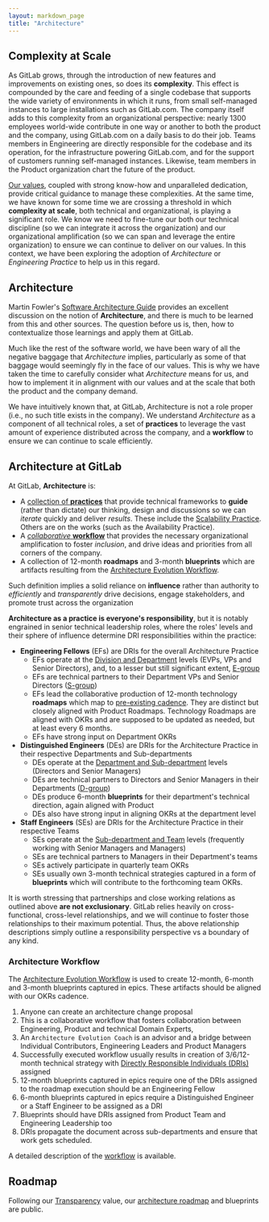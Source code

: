 ```yaml
---
layout: markdown_page
title: "Architecture"
---
```


## Complexity at Scale

As GitLab grows, through the introduction of new features and improvements on existing ones, so does its **complexity**. This effect is compounded by the care and feeding of a single codebase that supports the wide variety of environments in which it runs, from small self-managed instances to large installations such as GitLab.com. The company itself adds to this complexity from an organizational perspective: nearly 1300 employees world-wide contribute in one way or another to both the product and the company, using GitLab.com on a daily basis to do their job. Teams members in Engineering are directly responsible for the codebase and its operation, for the infrastructure powering GitLab.com, and for the support of customers running self-managed instances. Likewise, team members in the Product organization chart the future of the product.

[Our values](/handbook/values/), coupled with strong know-how and unparalleled dedication, provide critical guidance to manage these complexities. At the same time, we have known for some time we are crossing a threshold in which **complexity at scale**, both technical and organizational, is playing a significant role. We know we need to fine-tune our both our technical discipline (so we can integrate it across the organization) and our organizational amplification (so we can span and leverage the entire organization) to ensure we can continue to deliver on our values. In this context, we have been exploring the adoption of *Architecture* or *Engineering Practice* to help us in this regard.

## Architecture

Martin Fowler's [Software Architecture Guide](https://martinfowler.com/architecture/) provides an excellent discussion on the notion of **Architecture**, and there is much to be learned from this and other sources. The question before us is, then, how to contextualize those learnings and apply them at GitLab.

Much like the rest of the software world, we have been wary of all the negative baggage that *Architecture* implies, particularly as some of that baggage would seemingly fly in the face of our values. This is why we have taken the time to carefully consider what *Architecture* means for us, and how to implement it in alignment with our values and at the scale that both the product and the company demand.

We have intuitively known that, at GitLab, Architecture is not a role proper (i.e., no such title exists in the company). We understand *Architecture* as a component of all technical roles, a set of **practices** to leverage the vast amount of experience distributed across the company, and a **workflow** to ensure we can continue to scale efficiently.

## Architecture at GitLab

At GitLab, **Architecture** is:

* A [collection of **practices**](practice/) that provide technical frameworks to **guide** (rather than dictate) our thinking, design and discussions so we can *iterate* quickly and deliver *results*. These include the [Scalability Practice](practice/scalability/). Others are on the works (such as the Availability Practice).
* A [*collaborative* **workflow**](workflow/) that provides the necessary organizational amplification to foster *inclusion*, and drive ideas and priorities from all corners of the company.
* A collection of 12-month **roadmaps** and 3-month **blueprints** which are artifacts resulting from the [Architecture Evolution Workflow](workflow/).

Such definition implies a solid reliance on **influence** rather than authority to *efficiently* and *transparently* drive decisions, engage stakeholders, and promote trust across the organization

**Architecture as a practice is everyone's responsibility**, but it is notably engrained in senior technical leadership roles, where the roles' levels and their sphere of influence determine DRI responsibilities within the practice:

* **Engineering Fellows** (EFs) are DRIs for the overall Architecture Practice
  * EFs operate at the [Division and Department](https://about.gitlab.com/company/team/structure/#organizational-structure) levels (EVPs, VPs and Senior Directors), and, to a lesser but still significant extent, [E-group](/handbook/leadership/#e-group)
  * EFs are technical partners to their Department VPs and Senior Directors ([S-group](/handbook/leadership/#s-group))
  * EFs lead the collaborative production of 12-month technology **roadmaps** which map to [pre-existing cadence](https://about.gitlab.com/direction/#1-year-plan). They are distinct but closely aligned with Product Roadmaps. Technology Roadmaps are aligned with OKRs and are supposed to be updated as needed, but at least every 6 months.
  * EFs have strong input on Department OKRs
* **Distinguished Engineers** (DEs) are DRIs for the Architecture Practice in their respective Departments and Sub-departments
  * DEs operate at the [Department and Sub-department](https://about.gitlab.com/company/team/structure/#organizational-structure) levels (Directors and Senior Managers)
  * DEs are technical partners to Directors and Senior Managers in their Departments ([D-group](/handbook/leadership/#director-group))
  * DEs produce 6-month **blueprints** for their department's technical direction, again aligned with Product
  * DEs also have strong input in aligning OKRs at the department level
* **Staff Engineers** (SEs) are DRIs for the Architecture Practice in their respective Teams
  * SEs operate at the [Sub-department and Team](https://about.gitlab.com/company/team/structure/#organizational-structure) levels (frequently working with Senior Managers and Managers)
  * SEs are technical partners to Managers in their Department's teams
  * SEs actively participate in quarterly team OKRs
  * SEs usually own 3-month technical strategies captured in a form of **blueprints** which will contribute to the forthcoming team OKRs.

It is worth stressing that partnerships and close working relations as outlined above **are not exclusionary**. GitLab relies heavily on cross-functional, cross-level relationships, and we will continue to foster those relationships to their maximum potential. Thus, the above relationship descriptions simply outline a responsibility perspective vs a boundary of any kind.

### Architecture Workflow

The [Architecture Evolution Workflow](workflow/) is used to create 12-month,
6-month and 3-month blueprints captured in epics. These artifacts should be
aligned with our OKRs cadence.

1. Anyone can create an architecture change proposal
1. This is a collaborative workflow that fosters collaboration between
   Engineering, Product and technical Domain Experts,
1. An `Architecture Evolution Coach` is an advisor and a bridge between
   Individual Contributors, Engineering Leaders and Product Managers
1. Successfully executed workflow usually results in creation of 3/6/12-month
   technical strategy with [Directly Responsible Individuals
   (DRIs)](/handbook/people-group/directly-responsible-individuals/) assigned
1. 12-month blueprints captured in epics require one of the DRIs assigned to
   the roadmap execution should be an Engineering Fellow
1. 6-month blueprints captured in epics require a Distinguished Engineer or a
   Staff Engineer to be assigned as a DRI
1. Blueprints should have DRIs assigned from Product Team and Engineering
   Leadership too
1. DRIs propagate the document across sub-departments and ensure that work
   gets scheduled.

A detailed description of the [workflow](workflow/) is available.

## Roadmap

Following our [Transparency](https://about.gitlab.com/handbook/values/#transparency) value, our [architecture roadmap](roadmap/) and blueprints are public.

